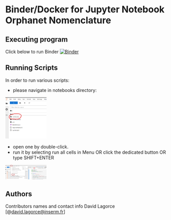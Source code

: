 # Binder/Docker for Jupyter Notebook Orphanet Nomenclature

## Executing program
Click below to run Binder
[![Binder](https://mybinder.org/badge_logo.svg)](https://mybinder.org/v2/gh/davidlagorce/nomenclature_python/HEAD)

## Running Scripts

In order to run various scripts:
- please navigate in notebooks directory:
<img src="documentation/notebook_folder.png" width="128"/>

- open one by double-click.
- run it by selecting run all cells in Menu OR click the dedicated button OR type SHIFT+ENTER
<img src="documentation/run.png" width="128"/>

## Authors

Contributors names and contact info
David Lagorce 
[@david.lagorce@inserm.fr]

